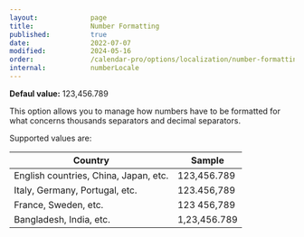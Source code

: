 ```yaml
---
layout:             page
title:              Number Formatting
published:          true
date:               2022-07-07
modified:   	    2024-05-16
order:              /calendar-pro/options/localization/number-formatting
internal:           numberLocale
---
```

**Defaul value:** 123,456.789

This option allows you to manage how numbers have to be formatted for what concerns thousands separators and decimal separators.

Supported values are:

|Country|Sample|
|-|-|
|English countries, China, Japan, etc.|123,456.789|
|Italy, Germany, Portugal, etc.|123.456,789|
|France, Sweden, etc.|123 456,789|
|Bangladesh, India, etc.|1,23,456.789|
